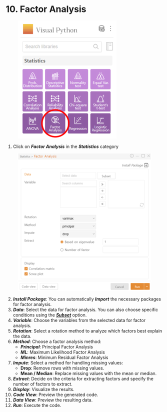 # 10. Factor Analysis

<figure><img src="../.gitbook/assets/image (312).png" alt="" width="314"><figcaption></figcaption></figure>

1. Click on _**Factor Analysis**_ in the _**Statistics**_ category

<figure><img src="../.gitbook/assets/image (313).png" alt="" width="563"><figcaption></figcaption></figure>

2. _**Install Package**_: You can automatically _**Import**_ the necessary packages for factor analysis.
3. _**Data**_: Select the data for factor analysis. You can also choose specific conditions using the [_**Subset**_](../data-analysis/5.-subset.md) option.
4. _**Variable**_: Choose the variables from the selected data for factor analysis.
5. _**Rotation**_: Select a rotation method to analyze which factors best explain the data.
6. _**Method**_: Choose a factor analysis method:
   * _**Principal**_: Principal Factor Analysis
   * _**ML**_: Maximum Likelihood Factor Analysis
   * _**Minres**_: Minimum Residual Factor Analysis
7. _**Impute**_: Select a method for handling missing values:
   * **Drop**: Remove rows with missing values.
   * **Mean / Median**: Replace missing values with the mean or median.
8. _**Extract**_: Decide on the criteria for extracting factors and specify the number of factors to extract.
9. _**Display**_: Visualize the results.
10. _**Code View**_: Preview the generated code.
11. _**Data View**_: Preview the resulting data.
12. _**Run**_: Execute the code.

